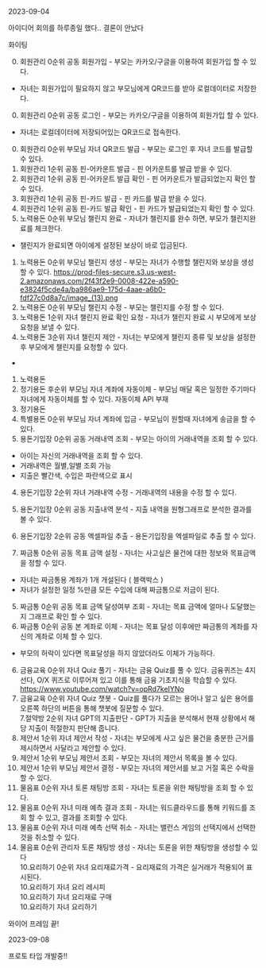 2023-09-04

아이디어 회의를 하루종일 했다.. 결론이 안났다

화이팅

0. 회원관리	0순위	공동	회원가입	- 부모는 카카오/구글을 이용하여 회원가입 할 수 있다.  
- 자녀는 회원가입이 필요하지 않고 부모님에게 QR코드를 받아 로컬데이터로 저장한다.		
0. 회원관리	0순위	공동	로그인	- 부모는 카카오/구글을 이용하여 회원가입 할 수 있다.
- 자녀는 로컬데이터에 저장되어있는 QR코드로 접속한다.		
0. 회원관리	0순위	부모님	자녀 QR코드 발급	- 부모는 로그인 후 자녀 코드를 발급할 수 있다.		
0. 회원관리	1순위	공동	핀-어카운트 발급	- 핀 어카운트를 발급 받을 수 있다.		
0. 회원관리	1순위	공동	핀-어카운트 발급 확인	- 핀 어카운트가 발급되었는지 확인 할 수 있다.		
0. 회원관리	1순위	공동	핀-카드 발급	- 핀 카드를 발급 받을 수 있다.		
0. 회원관리	1순위	공동	핀-카드 발급 확인	- 핀 카드가 발급되었는지 확인 할 수 있다.		
1. 노력용돈	0순위	부모님	챌린지 완료	- 자녀가 챌린지를 완수 하면, 부모가 챌린지완료를 체크한다.
- 챌린지가 완료되면 아이에게 설정된 보상이 바로 입금된다.		
1. 노력용돈	0순위	부모님	챌린지 생성	- 부모는 자녀가 수행할 챌린지와 보상을 생성 할 수 있다.
	https://prod-files-secure.s3.us-west-2.amazonaws.com/2f43f2e9-0008-422e-a590-e3824f5cde4a/ba986ae9-175d-4aae-a6b0-fdf27c0d8a7c/image_(13).png	
1. 노력용돈	0순위	부모님	챌린지 수정	- 부모는 챌린지를 수정 할 수 있다.		
1. 노력용돈	1순위	자녀	챌린지 완료 확인 요청	- 자녀가 챌린지 완료 시 부모에게 보상요청을 보낼 수 있다. 		
1. 노력용돈	3순위	자녀	챌린지 제안	- 자녀는 부모에게 챌린지 종류 및 보상을 설정한 후 부모에게 챌린지를 요청할 수 있다.
- 		
1. 노력용돈						
2. 정기용돈	후순위	부모님	자녀 계좌에 자동이체	- 부모님 매달 혹은 일정한 주기마다 자녀에게 자동이체를 할 수 있다.		자동이체 API 부재
2. 정기용돈						
3. 특별용돈	0순위	부모님	자녀 계좌에 입금	- 부모님이 원할때 자녀에게 송금을 할 수 있다.		
4. 용돈기입장	0순위	공동	거래내역 조회	- 부모는 아이의 거래내역을 조회 할 수 있다.
- 아이는 자신의 거래내역을 조회 할 수 있다.
- 거래내역은 월별,일별 조회 가능
- 지출은 빨간색, 수입은 파란색으로 표시		
4. 용돈기입장	2순위	자녀	거래내역 수정	- 거래내역의 내용을 수정 할 수 있다.		
4. 용돈기입장	0순위	공동	지출내역 분석	- 지출 내역을 원형그래프로 분석한 결과를 볼 수 있다.
		
4. 용돈기입장	2순위	공동	엑셀파일 추출	- 용돈기입장을 엑셀파일로 추출 할 수 있다.		
5. 짜금통	0순위	공동	목표 금액 설정	- 자녀는 사고싶은 물건에 대한 정보와 목표금액을 정할 수 있다.
- 자녀는 짜금통용 계좌가 1개 개설된다 ( 블랙박스 )
- 자녀가 설정한 일정 %만큼 모든 수입에 대해 짜금통으로 저금이 된다.		
5. 짜금통	0순위	공동	목표 금액 달성여부 조회	- 자녀는 목표 금액에 얼마나 도달했는지 그래프로 확인 할 수 있다.		
5. 짜금통	0순위	공동	본 계좌로 이체	- 자녀는 목표 달성 이후에만 짜금통의 계좌를 자신의 계좌로 이체 할 수 있다.
- 부모의 허락이 있다면 목표달성을 하지 않았더라도 이체가 가능하다.		
6. 금융교육	0순위	자녀	Quiz 풀기	- 자녀는 금융 Quiz를 풀 수 있다. 금융퀴즈는 4지선다, O/X 퀴즈로 이루어져 있고 이를 통해 금융 기초지식을 학습할 수 있다.	https://www.youtube.com/watch?v=opRd7keIYNo	
6. 금융교육	0순위	자녀	Quiz 챗봇	- Quiz를 풀다가 모르는 용어나 알고 싶은 용어를 오른쪽 하단의 버튼을 통해 챗봇에 질문할 수 있다.		
7.절약방	2순위	자녀	 GPT의 지출판단	- GPT가 지출을 분석해서 현재 상황에서 해당 지출이 적절한지 판단해 줍니다.		
8. 제안서	1순위	자녀	제안서 작성	- 자녀는 부모에게 사고 싶은 물건을 충분한 근거를 제시하면서 사달라고 제안할 수 있다.		
8. 제안서	1순위	부모님	제안서 조회	- 부모는 자녀의 제안서 목록을 볼 수 있다.		
8. 제안서	1순위	부모님	제안서 결정	- 부모는 자녀의 제안서를 보고 거절 혹은 수락을 할 수 있다.		
9. 물음표	0순위	자녀	토론 채팅방 조회	- 자녀는 토론을 위한 채팅방을 조회 할 수 있다.		
9. 물음표	0순위	자녀	미래 예측 결과 조회	- 자녀는 워드클라우드를 통해 키워드를 조회 할 수 있고, 결과를 조회할 수 있다. 		
9. 물음표	0순위	자녀	미래 예측 선택 취소	- 자녀는 밸런스 게임의 선택지에서 선택한 것을 취소할 수 있다. 		
9. 물음표	0순위	관리자	토론 채팅방 생성 	- 자녀는 토론을 위한 채팅방을 생성할 수 있다		
10.요리하기	0순위	자녀	요리재료가격	- 요리재료의 가격은 실거래가 적용되어 표시된다.		
10.요리하기		자녀	요리 레시피			
10.요리하기		자녀	요리재료 구매			
10.요리하기		자녀	요리하기			

와이어 프레임 끝!

2023-09-08

프로토 타입 개발중!!
